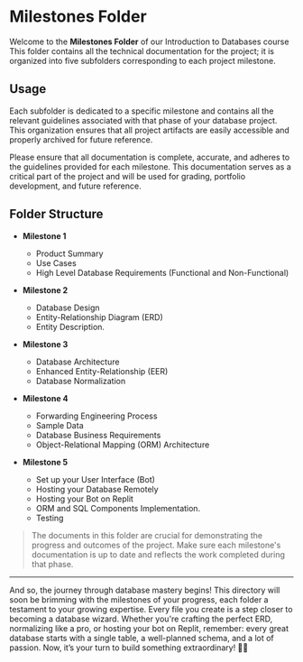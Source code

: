 # Milestones Folder

Welcome to the **Milestones Folder** of our Introduction to Databases course
This folder contains all the technical documentation for the project;
it is organized into five subfolders corresponding to each project milestone.

## Usage

Each subfolder is dedicated to a specific milestone and contains all the relevant guidelines associated 
with that phase of your database project. This organization ensures that all project artifacts are easily accessible and 
properly archived for future reference.

Please ensure that all documentation is complete, accurate, and adheres to the guidelines provided for each milestone. 
This documentation serves as a critical part of the project and will be used for grading, portfolio development, and future reference.


## Folder Structure

- **Milestone 1**
  - Product Summary
  - Use Cases
  - High Level Database Requirements (Functional and Non-Functional)

- **Milestone 2**
  - Database Design
  - Entity-Relationship Diagram (ERD)
  - Entity Description.

- **Milestone 3**
  - Database Architecture
  - Enhanced Entity-Relationship (EER)
  - Database Normalization 

- **Milestone 4**
  - Forwarding Engineering Process
  - Sample Data
  - Database Business Requirements
  - Object-Relational Mapping (ORM) Architecture

- **Milestone 5**
  - Set up your User Interface (Bot)
  - Hosting your Database Remotely
  - Hosting your Bot on Replit
  - ORM and SQL Components Implementation.
  - Testing
  
  
> The documents in this folder are crucial for demonstrating the progress and outcomes of the project. 
Make sure each milestone's documentation is up to date and reflects the work completed during that phase.

---

And so, the journey through database mastery begins! This directory will soon be brimming with the milestones of your 
progress, each folder a testament to your growing expertise. Every file you create is a step closer to becoming a 
database wizard. Whether you're crafting the perfect ERD, normalizing like a pro, or hosting your bot on Replit, 
remember: every great database starts with a single table, a well-planned schema, and a lot of passion. Now, it’s your turn to build something extraordinary! 🚀💾